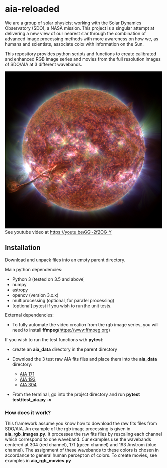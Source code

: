 # aia-reloaded
We are a group of solar physicist working with the Solar Dynamics Observatory (SDO), a NASA mission. This project is a singular attempt at delivering a new view of our nearest star through the combination of advanced image processing methods with more awareness on how we, as humans and scientists, associate color with information on the Sun. 

This repository provides python scripts and functions to create calibrated and enhanced RGB image series and movies from the full resolution images of SDO/AIA at 3 different wavebands. 

[![RGB image from SDO/AIA](images/im_rgb_gamma_2.8_2.8_2.4_btf_0.3_169.jpeg)](https://youtu.be/GGl-2f2OG-Y)
See youtube video at https://youtu.be/GGl-2f2OG-Y


## Installation

Download and unpack files into an empty parent directory.

Main python dependencies:

* Python 3 (tested on 3.5 and above)
* numpy 
* astropy
* opencv (version 3.x.x)
* multiprocessing (optional, for parallel processing)
* [optional] pytest if you wish to run the unit tests. 

External dependencies:
* To fully automate the video creation from the rgb image series, you will need to install **ffmpeg**(https://www.ffmpeg.org)
 
If you wish to run the test functions with **pytest**: 

* create an **aia_data** directory in the parent directory

* Download the 3 test raw AIA fits files and place them into the **aia_data** directory:
  * [AIA 171](https://drive.google.com/open?id=1-qT9RFb8NXFWlhbvNVVXm52JJ0cjLJyV)
  * [AIA 193](https://drive.google.com/open?id=1NCVU91LQoFfmZMdg9eFec6nzdDf6q7Qx)
  * [AIA 304](https://drive.google.com/open?id=1lCoKH_BghuCuFwsrTVbtBz76ynVG_NQP)
  
* From the terminal, go into the project directory and run **pytest test/test_aia.py -v**

### How does it work? 

This framework assume you know how to download the raw fits files from SDO/AIA. 
An example of the rgb image processing is given in **aia_rgb_images.py**. It processes the raw fits files by rescaling each channel which correspond to one waveband. Our examples use the wavebands centered at 304 (red channel), 171 (green channel) and 193 Anstrom (blue channel).
The assignment of these wavebands to these colors is chosen in accordance to general human perception of colors. 
To create movies, see examples in **aia_rgb_movies.py**